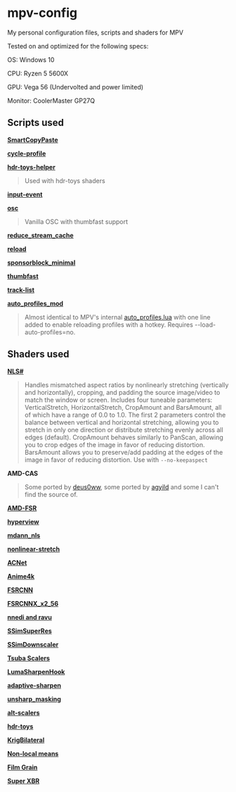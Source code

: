 # mpv-config
My personal configuration files, scripts and shaders for MPV

Tested on and optimized for the following specs:

OS: Windows 10

CPU: Ryzen 5 5600X

GPU: Vega 56 (Undervolted and power limited)

Monitor: CoolerMaster GP27Q

## Scripts used

**[SmartCopyPaste](https://github.com/Eisa01/mpv-scripts#smartcopypaste)**

**[cycle-profile](https://github.com/CogentRedTester/mpv-scripts#cycle-profile)**

**[hdr-toys-helper](https://github.com/natural-harmonia-gropius/hdr-toys)**
> Used with hdr-toys shaders

**[input-event](https://github.com/natural-harmonia-gropius/input-event)**

**[osc](https://github.com/po5/thumbfast/blob/vanilla-osc/player/lua/osc.lua)**
> Vanilla OSC with thumbfast support

**[reduce_stream_cache](https://github.com/divout/mpv_reduce_stream_cache)**

**[reload](https://github.com/sibwaf/mpv-scripts#reload.lua)**

**[sponsorblock_minimal](https://codeberg.org/jouni/mpv_sponsorblock_minimal)**

**[thumbfast](https://github.com/po5/thumbfast)**

**[track-list](https://github.com/dyphire/mpv-scripts#track-list.lua)**

**[auto_profiles_mod](https://github.com/NotMithical/mpv-config/blob/main/portable_config/scripts/auto_profiles_mod.lua)**
> Almost identical to MPV's internal [auto_profiles.lua](https://github.com/mpv-player/mpv/blob/master/player/lua/auto_profiles.lua) with one line added to enable reloading profiles with a hotkey. Requires --load-auto-profiles=no.

## Shaders used

**[NLS#](https://github.com/NotMithical/mpv-config/blob/main/Personal/portable_config/shaders/AspectRatio/NLS%23.glsl)**
> Handles mismatched aspect ratios by nonlinearly stretching (vertically and horizontally), cropping, and padding the source image/video to match the window or screen. Includes four tuneable parameters: VerticalStretch, HorizontalStretch, CropAmount and BarsAmount, all of which have a range of 0.0 to 1.0. The first 2 parameters control the balance between vertical and horizontal stretching, allowing you to stretch in only one direction or distribute stretching evenly across all edges (default). CropAmount behaves similarly to PanScan, allowing you to crop edges of the image in favor of reducing distortion. BarsAmount allows you to preserve/add padding at the edges of the image in favor of reducing distortion. Use with `--no-keepaspect`

**AMD-CAS**
> Some ported by [deus0ww](https://github.com/deus0ww), some ported by [agyild](https://gist.github.com/agyild) and some I can't find the source of.

**[AMD-FSR](https://github.com/dyphire/mpv-config/tree/master/shaders/AMD-FSR)**

**[hyperview](https://gist.github.com/bjin/399cb23818ad210941725ef768893499)**

**[mdann_nls](https://www.heimkinoverein.de/forum/thread/21670-mpv-shader-non-linear-stretch/)**

**[nonlinear-stretch](https://gist.github.com/sarahzrf/c9909aee70e3656895820f20ac395956)**

**[ACNet](https://github.com/TianZerL/ACNetGLSL)**

**[Anime4k](https://github.com/bloc97/Anime4K)**

**[FSRCNN](https://github.com/igv/FSRCNN-TensorFlow)**

**[FSRCNNX_x2_56](https://github.com/hooke007/MPV_lazy/blob/main/portable_config/shaders/FSRCNNX_x2_56_16_4_1.glsl)**

**[nnedi and ravu](https://github.com/bjin/mpv-prescalers)**

**[SSimSuperRes](https://gist.github.com/igv/2364ffa6e81540f29cb7ab4c9bc05b6b)**

**[SSimDownscaler](https://gist.github.com/igv/36508af3ffc84410fe39761d6969be10)**

**[Tsuba Scalers](https://github.com/Tsubajashi/mpv-settings/tree/master/shaders)**

**[LumaSharpenHook](https://github.com/boned101/MPV-Custom-Shaders)**

**[adaptive-sharpen](https://gist.github.com/igv/8a77e4eb8276753b54bb94c1c50c317e)**

**[unsharp_masking](https://github.com/garamond13/unsharp_masking.glsl)**

**[alt-scalers](https://github.com/garamond13/alt-scale)**

**[hdr-toys](https://github.com/natural-harmonia-gropius/hdr-toys)**

**[KrigBilateral](https://gist.github.com/igv/a015fc885d5c22e6891820ad89555637)**

**[Non-local means](https://github.com/AN3223/dotfiles/tree/master/.config/mpv/shaders)**

**[Film Grain](https://github.com/haasn/gentoo-conf/tree/xor/home/nand/.mpv/shaders)**

**[Super XBR](https://github.com/dyphire/mpv-config/tree/master/shaders/superxbr)**